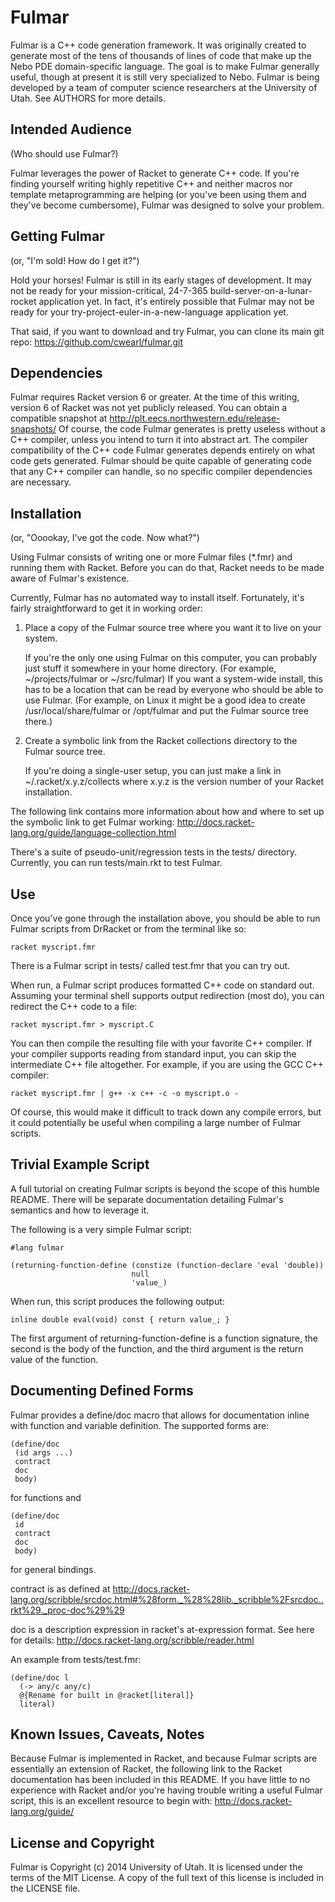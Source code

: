 Fulmar
======

Fulmar is a C++ code generation framework. It was originally created to generate most of the tens of thousands of lines of code that make up the Nebo PDE domain-specific language.
The goal is to make Fulmar generally useful, though at present it is still very specialized to Nebo.
Fulmar is being developed by a team of computer science researchers at the University of Utah. See AUTHORS for more details.

Intended Audience
-----------------

(Who should use Fulmar?)

Fulmar leverages the power of Racket to generate C++ code. If you're finding yourself writing highly repetitive C++ and neither macros nor template metaprogramming are helping (or you've been using them and they've become cumbersome), Fulmar was designed to solve your problem.

Getting Fulmar
--------------

(or, "I'm sold! How do I get it?")

Hold your horses! Fulmar is still in its early stages of development. It may not be ready for your mission-critical, 24-7-365 build-server-on-a-lunar-rocket application yet. In fact, it's entirely possible that Fulmar may not be ready for your try-project-euler-in-a-new-language application yet.

That said, if you want to download and try Fulmar, you can clone its main git repo:
https://github.com/cwearl/fulmar.git

Dependencies
------------

Fulmar requires Racket version 6 or greater.
At the time of this writing, version 6 of Racket was not yet publicly released. You can obtain a compatible snapshot at http://plt.eecs.northwestern.edu/release-snapshots/
Of course, the code Fulmar generates is pretty useless without a C++ compiler, unless you intend to turn it into abstract art.
The compiler compatibility of the C++ code Fulmar generates depends entirely on what code gets generated. Fulmar should be quite capable of generating code that any C++ compiler can handle, so no specific compiler dependencies are necessary.

Installation
------------

(or, "Ooookay, I've got the code. Now what?")

Using Fulmar consists of writing one or more Fulmar files (\*.fmr) and running them with Racket. Before you can do that, Racket needs to be made aware of Fulmar's existence.

Currently, Fulmar has no automated way to install itself. Fortunately, it's fairly straightforward to get it in working order:

 1. Place a copy of the Fulmar source tree where you want it to live on your system.

    If you're the only one using Fulmar on this computer, you can probably just stuff it somewhere in your home directory. (For example, ~/projects/fulmar or ~/src/fulmar)
    If you want a system-wide install, this has to be a location that can be read by everyone who should be able to use Fulmar. (For example, on Linux it might be a good idea to create /usr/local/share/fulmar or /opt/fulmar and put the Fulmar source tree there.)

 2. Create a symbolic link from the Racket collections directory to the Fulmar source tree.

    If you're doing a single-user setup, you can just make a link in ~/.racket/x.y.z/collects where x.y.z is the version number of your Racket installation.

The following link contains more information about how and where to set up the symbolic link to get Fulmar working:
http://docs.racket-lang.org/guide/language-collection.html

There's a suite of pseudo-unit/regression tests in the tests/ directory. Currently, you can run tests/main.rkt to test Fulmar.

Use
---

Once you've gone through the installation above, you should be able to run Fulmar scripts from DrRacket or from the terminal like so:

    racket myscript.fmr

There is a Fulmar script in tests/ called test.fmr that you can try out.

When run, a Fulmar script produces formatted C++ code on standard out. Assuming your terminal shell supports output redirection (most do), you can redirect the C++ code to a file:

    racket myscript.fmr > myscript.C

You can then compile the resulting file with your favorite C++ compiler. If your compiler supports reading from standard input, you can skip the intermediate C++ file altogether. For example, if you are using the GCC C++ compiler:

    racket myscript.fmr | g++ -x c++ -c -o myscript.o -

Of course, this would make it difficult to track down any compile errors, but it could potentially be useful when compiling a large number of Fulmar scripts.

Trivial Example Script
----------------------

A full tutorial on creating Fulmar scripts is beyond the scope of this humble README. There will be separate documentation detailing Fulmar's semantics and how to leverage it.

The following is a very simple Fulmar script:

    #lang fulmar

    (returning-function-define (constize (function-declare 'eval 'double))
                               null
                               'value_)

When run, this script produces the following output:

    inline double eval(void) const { return value_; }

The first argument of returning-function-define is a function signature, the second is the body of the function, and the third argument is the return value of the function.

Documenting Defined Forms
-------------------------

Fulmar provides a define/doc macro that allows for documentation inline with function and variable definition. The supported forms are:

    (define/doc
     (id args ...)
     contract
     doc
     body)

for functions and

    (define/doc
     id
     contract
     doc
     body)

for general bindings.

contract is as defined at http://docs.racket-lang.org/scribble/srcdoc.html#%28form._%28%28lib._scribble%2Fsrcdoc..rkt%29._proc-doc%29%29

doc is a description expression in racket's at-expression
format. See here for details: http://docs.racket-lang.org/scribble/reader.html

An example from tests/test.fmr:

    (define/doc l
      (-> any/c any/c)
      @{Rename for built in @racket[literal]}
      literal)


Known Issues, Caveats, Notes
----------------------------

Because Fulmar is implemented in Racket, and because Fulmar scripts are essentially an extension of Racket, the following link to the Racket documentation has been included in this README. If you have little to no experience with Racket and/or you're having trouble writing a useful Fulmar script, this is an excellent resource to begin with:
http://docs.racket-lang.org/guide/

License and Copyright
---------------------

Fulmar is Copyright (c) 2014 University of Utah. It is licensed under the terms of the MIT License. A copy of the full text of this license is included in the LICENSE file.
